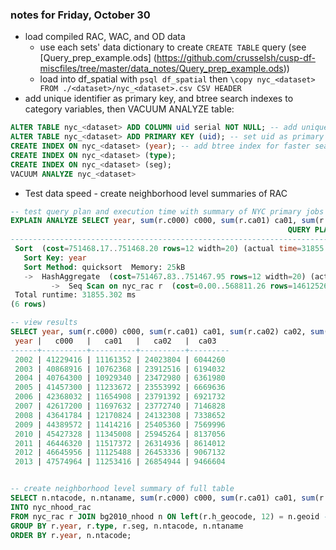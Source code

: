### notes for Friday, October 30
* load compiled RAC, WAC, and OD data
  * use each sets' data dictionary to create `CREATE TABLE` query (see [Query_prep_example.ods] (https://github.com/crusselsh/cusp-df-miscfiles/tree/master/data_notes/Query_prep_example.ods))
  * load into df_spatial with `psql df_spatial` then `\copy nyc_<dataset> FROM ./<dataset>/nyc_<dataset>.csv CSV HEADER`
* add unique identifier as primary key, and btree search indexes to category variables, then VACUUM ANALYZE table:
```SQL
ALTER TABLE nyc_<dataset> ADD COLUMN uid serial NOT NULL; -- add unique ID
ALTER TABLE nyc_<dataset> ADD PRIMARY KEY (uid); -- set uid as primary key
CREATE INDEX ON nyc_<dataset> (year); -- add btree index for faster searching
CREATE INDEX ON nyc_<dataset> (type);
CREATE INDEX ON nyc_<dataset> (seg);
VACUUM ANALYZE nyc_<dataset>
```
* Test data speed - create neighborhood level summaries of RAC
```SQL
-- test query plan and execution time with summary of NYC primary jobs by year for each of the 3 age buckets
EXPLAIN ANALYZE SELECT year, sum(r.c000) c000, sum(r.ca01) ca01, sum(r.ca02) ca02, sum(r.ca03) ca03 FROM nyc_rac r GROUP BY year ORDER BY year;
                                                              QUERY PLAN                                                              
--------------------------------------------------------------------------------------------------------------------------------------
 Sort  (cost=751468.17..751468.20 rows=12 width=20) (actual time=31855.030..31855.031 rows=12 loops=1)
   Sort Key: year
   Sort Method: quicksort  Memory: 25kB
   ->  HashAggregate  (cost=751467.83..751467.95 rows=12 width=20) (actual time=31854.975..31854.990 rows=12 loops=1)
         ->  Seq Scan on nyc_rac r  (cost=0.00..568811.26 rows=14612526 width=20) (actual time=0.104..7852.398 rows=14612332 loops=1)
 Total runtime: 31855.302 ms
(6 rows)

-- view results
SELECT year, sum(r.c000) c000, sum(r.ca01) ca01, sum(r.ca02) ca02, sum(r.ca03) ca03 FROM nyc_rac r GROUP BY year ORDER BY year;
 year |   c000   |   ca01   |   ca02   |  ca03   
------+----------+----------+----------+---------
 2002 | 41229416 | 11161352 | 24023804 | 6044260
 2003 | 40868916 | 10762368 | 23912516 | 6194032
 2004 | 40764300 | 10929340 | 23472980 | 6361980
 2005 | 41457300 | 11233672 | 23553992 | 6669636
 2006 | 42368032 | 11654908 | 23791392 | 6921732
 2007 | 42617200 | 11697632 | 23772740 | 7146828
 2008 | 43641784 | 12170824 | 24132308 | 7338652
 2009 | 44389572 | 11414216 | 25405360 | 7569996
 2010 | 45427328 | 11345008 | 25945264 | 8137056
 2011 | 46446320 | 11517372 | 26314936 | 8614012
 2012 | 46645956 | 11125488 | 26453336 | 9067132
 2013 | 47574964 | 11253416 | 26854944 | 9466604


-- create neighborhood level summary of full table
SELECT n.ntacode, n.ntaname, sum(r.c000) c000, sum(r.ca01) ca01, sum(r.ca02) ca02, sum(r.ca03) ca03, sum(r.ce01) ce01, sum(r.ce02) ce02, sum(r.ce03) ce03, sum(r.cns01) cns01, sum(r.cns02) cns02, sum(r.cns03) cns03, sum(r.cns04) cns04, sum(r.cns05) cns05, sum(r.cns06) cns06, sum(r.cns07) cns07, sum(r.cns08) cns08, sum(r.cns09) cns09, sum(r.cns10) cns10, sum(r.cns11) cns11, sum(r.cns12) cns12, sum(r.cns13) cns13, sum(r.cns14) cns14, sum(r.cns15) cns15, sum(r.cns16) cns16, sum(r.cns17) cns17, sum(r.cns18) cns18, sum(r.cns19) cns19, sum(r.cns20) cns20, sum(r.cr01) cr01, sum(r.cr02) cr02, sum(r.cr03) cr03, sum(r.cr04) cr04, sum(r.cr05) cr05, sum(r.cr07) cr07, sum(r.ct01) ct01, sum(r.ct02) ct02, sum(r.cd01) cd01, sum(r.cd02) cd02, sum(r.cd03) cd03, sum(r.cd04) cd04, sum(r.cs01) cs01, sum(r.cs02) cs02, r.year, r.type, r.seg
INTO nyc_nhood_rac
FROM nyc_rac r JOIN bg2010_nhood n ON left(r.h_geocode, 12) = n.geoid -- join on blockgroup FIPS
GROUP BY r.year, r.type, r.seg, n.ntacode, n.ntaname
ORDER BY r.year, n.ntacode;
```

